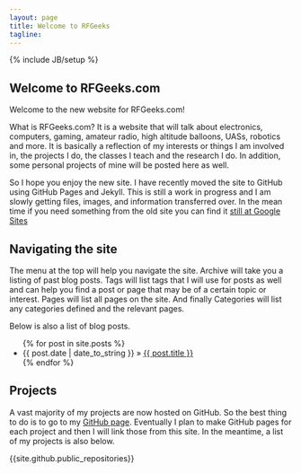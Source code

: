 ```yaml
---
layout: page
title: Welcome to RFGeeks 
tagline:
---
```

{% include JB/setup %}

## Welcome to RFGeeks.com

Welcome to the new website for RFGeeks.com!

What is RFGeeks.com?  It is a website that will talk about electronics, computers, gaming, amateur radio, high altitude balloons, UASs, robotics and more.  It is basically a reflection of my interests or things I am involved in, the projects I do, the classes I teach and the research I do.  In addition, some personal projects of mine will be posted here as well.

So I hope you enjoy the new site.  I have recently moved the site to GitHub using GitHub Pages and Jekyll.  This is still a work in progress and I am slowly getting files, images, and information transferred over.  In the mean time if you need something from the old site you can find it [still at Google Sites](http://sites.google.con/site/rfgeeks)
    
## Navigating the site

The menu at the top will help you navigate the site.  Archive will take you a listing of past blog posts.  Tags will list tags that I will use for posts as well and can help you find a post or page that may be of a certain topic or interest.  Pages will list all pages on the site.  And finally Categories will list any categories defined and the relevant pages.

Below is also a list of blog posts.

<ul class="posts">
  {% for post in site.posts %}
    <li><span>{{ post.date | date_to_string }}</span> &raquo; <a href="{{ BASE_PATH }}{{ post.url }}">{{ post.title }}</a></li>
  {% endfor %}
</ul>

## Projects
A vast majority of my projects are now hosted on GitHub.  So the best thing to do is to go to my [GitHub page](http://github.com/matgyver).  Eventually I plan to make GitHub pages for each project and then I will link those from this site.  In the meantime, a list of my projects is also below.

{{site.github.public_repositories}}

